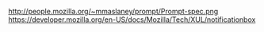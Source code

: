 




http://people.mozilla.org/~mmaslaney/prompt/Prompt-spec.png
https://developer.mozilla.org/en-US/docs/Mozilla/Tech/XUL/notificationbox
